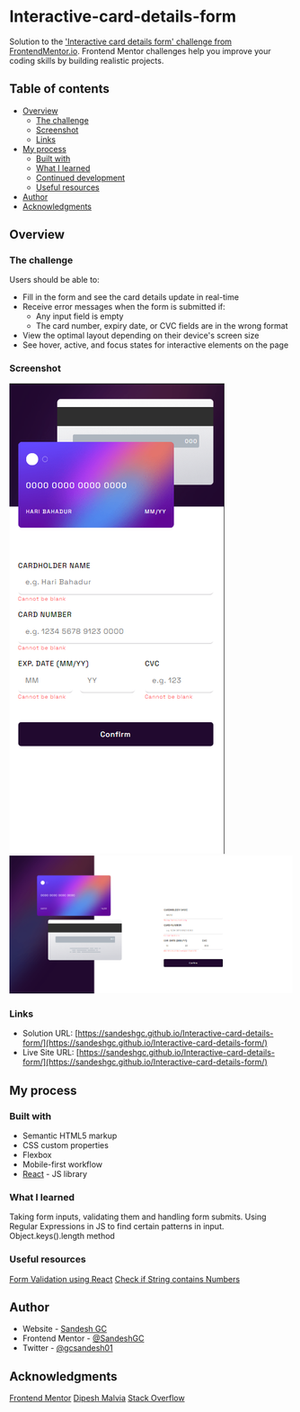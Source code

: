 # Interactive-card-details-form
Solution to the ['Interactive card details form' challenge from FrontendMentor.io](https://www.frontendmentor.io/challenges/interactive-card-details-form-XpS8cKZDWw). Frontend Mentor challenges help you improve your coding skills by building realistic projects. 

## Table of contents

- [Overview](#overview)
  - [The challenge](#the-challenge)
  - [Screenshot](#screenshot)
  - [Links](#links)
- [My process](#my-process)
  - [Built with](#built-with)
  - [What I learned](#what-i-learned)
  - [Continued development](#continued-development)
  - [Useful resources](#useful-resources)
- [Author](#author)
- [Acknowledgments](#acknowledgments)

## Overview

### The challenge

Users should be able to:

- Fill in the form and see the card details update in real-time
- Receive error messages when the form is submitted if:
  - Any input field is empty
  - The card number, expiry date, or CVC fields are in the wrong format
- View the optimal layout depending on their device's screen size
- See hover, active, and focus states for interactive elements on the page

### Screenshot

![](./screenshot-mobile.png)
![](./screenshot-desktop.png)

### Links

- Solution URL: [https://sandeshgc.github.io/Interactive-card-details-form/](https://sandeshgc.github.io/Interactive-card-details-form/)
- Live Site URL: [https://sandeshgc.github.io/Interactive-card-details-form/](https://sandeshgc.github.io/Interactive-card-details-form/)

## My process

### Built with

- Semantic HTML5 markup
- CSS custom properties
- Flexbox
- Mobile-first workflow
- [React](https://reactjs.org/) - JS library

### What I learned
Taking form inputs, validating them and handling form submits.
Using Regular Expressions in JS to find certain patterns in input.
Object.keys().length method

### Useful resources
[Form Validation using React](https://www.youtube.com/watch?v=EYpdEYK25Dc)
[Check if String contains Numbers](https://bobbyhadz.com/blog/javascript-check-if-string-contains-numbers#check-if-string-contains-numbers)

## Author

- Website - [Sandesh GC](https://www.gcsandesh.com.np)
- Frontend Mentor - [@SandeshGC](https://www.frontendmentor.io/profile/SandeshGC)
- Twitter - [@gcsandesh01](https://www.twitter.com/gcsandesh01)

## Acknowledgments
[Frontend Mentor](https://www.frontendmentor.io/profile/SandeshGC)
[Dipesh Malvia](https://www.youtube.com/c/DipeshMalvia)
[Stack Overflow](https://www.stackoverflow.com)
